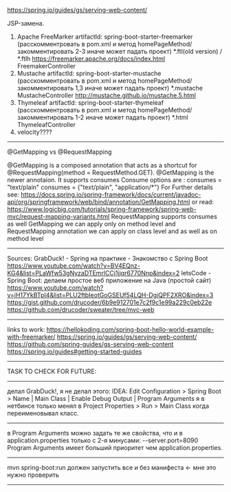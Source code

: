https://spring.io/guides/gs/serving-web-content/

JSP-замена.
1) Apache FreeMarker
    artifactId: spring-boot-starter-freemarker (расскомментровать в pom.xml и метод homePageMethod/закомментировать 2-3 иначе может падать проект)
    *.ftl(old version) / *.ftlh
    https://freemarker.apache.org/docs/index.html
    FreemakerController
2) Mustache
    artifactId: spring-boot-starter-mustache (расскомментровать в pom.xml и метод homePageMethod/закомментировать 1,3 иначе может падать проект)
    *.mustache
    MustacheController
    http://mustache.github.io/mustache.5.html
3) Thymeleaf
    artifactId: spring-boot-starter-thymeleaf (расскомментровать в pom.xml и метод homePageMethod/закомментировать 1-2 иначе может падать проект)
    *.html
    ThymeleafController
4) velocity????

***************************
@GetMapping vs @RequestMapping

@GetMapping is a composed annotation that acts as a shortcut for @RequestMapping(method = RequestMethod.GET). @GetMapping is the newer annotaion. It supports consumes
Consume options are :
consumes = "text/plain"
consumes = {"text/plain", "application/*"}
For Further details see: https://docs.spring.io/spring-framework/docs/current/javadoc-api/org/springframework/web/bind/annotation/GetMapping.html
or read: https://www.logicbig.com/tutorials/spring-framework/spring-web-mvc/request-mapping-variants.html
RequestMapping supports consumes as well
GetMapping we can apply only on method level and RequestMapping annotation we can apply on class level and as well as on method level
***************************
Sources:
GrabDuck! - Spring на практике - Знакомство с Spring Boot
https://www.youtube.com/watch?v=BV4EQnz-KG4&list=PLaWfw53gNyzaDTEmrlCCj1jjqr6770Nnp&index=2
letsCode - Spring Boot: делаем простое веб приложение на Java (простой сайт)
https://www.youtube.com/watch?v=jH17YkBTpI4&list=PLU2ftbIeotGoGSEUf54LQH-DgiQPF2XRO&index=3
https://gist.github.com/drucoder/6b9e912701e7c2f9c1e99a229c0eb22e
https://github.com/drucoder/sweater/tree/mvc-web
***************************
links to work:
https://hellokoding.com/spring-boot-hello-world-example-with-freemarker/
https://spring.io/guides/gs/serving-web-content/
https://github.com/spring-guides/gs-serving-web-content
https://spring.io/guides#getting-started-guides
***************************



TASK TO CHECK FOR FUTURE:
***************************
делал GrabDuck!, я не делал этого:
IDEA: Edit Configuration > Spring Boot > Name | Main Class | Enable Debug Output | Program Arguments
я в нетбинсе только менял в Project Properties > Run > Main Class когда переименовывал класс.
***************************
в Program Arguments можно задать те же свойства, что и в application.properties только с 2-я минусами:
--server.port=8090
Program Arguments имеет больший приоритет чем application.properties.
***************************
mvn spring-boot:run должен запустить все и без манифеста <- мне это нужно проверить
***************************